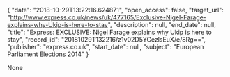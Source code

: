 {
  "date": "2018-10-29T13:22:16.624871", 
  "open_access": false, 
  "target_url": "http://www.express.co.uk/news/uk/477165/Exclusive-Nigel-Farage-explains-why-Ukip-is-here-to-stay", 
  "description": null, 
  "end_date": null, 
  "title": "Express: EXCLUSIVE: Nigel Farage explains why Ukip is here to stay", 
  "record_id": "20181029T132216/z1v02D5YCezlsEuX/e/8Rg==", 
  "publisher": "express.co.uk", 
  "start_date": null, 
  "subject": "European Parliament Elections 2014"
}

None